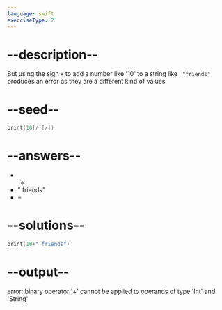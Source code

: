 ```yaml
---
language: swift
exerciseType: 2
---
```


# --description--

But using the sign `+` to add a number like '10' to a string like ` "friends"` produces an error as they are a different kind of values

# --seed--

```swift
print(10[/][/])
```

# --answers--

- +
- " friends"
- =

# --solutions--

```swift
print(10+" friends")
```

# --output--

error: binary operator '+' cannot be applied to operands of type 'Int' and 'String'
